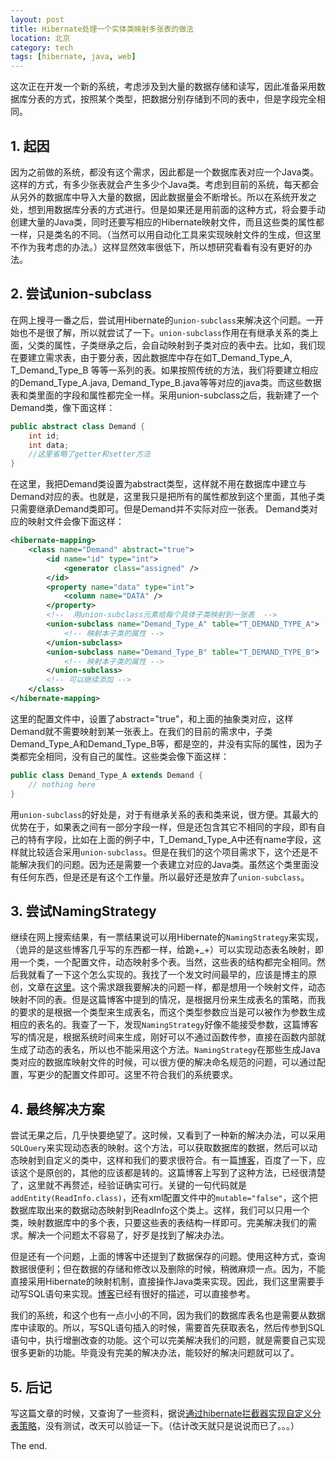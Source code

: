```yaml
---
layout: post
title: Hibernate处理一个实体类映射多张表的做法
location: 北京
category: tech
tags: [hibernate, java, web]
---
```

这次正在开发一个新的系统，考虑涉及到大量的数据存储和读写，因此准备采用数据库分表的方式，按照某个类型，把数据分别存储到不同的表中，但是字段完全相同。

## **1. 起因**
因为之前做的系统，都没有这个需求，因此都是一个数据库表对应一个Java类。这样的方式，有多少张表就会产生多少个Java类。考虑到目前的系统，每天都会从另外的数据库中导入大量的数据，因此数据量会不断增长。所以在系统开发之处，想到用数据库分表的方式进行。但是如果还是用前面的这种方式，将会要手动创建大量的Java类，同时还要写相应的Hibernate映射文件，而且这些类的属性都一样，只是类名的不同。（当然可以用自动化工具来实现映射文件的生成，但这里不作为我考虑的办法。）这样显然效率很低下，所以想研究看看有没有更好的办法。

## **2. 尝试union-subclass**
在网上搜寻一番之后，尝试用Hibernate的`union-subclass`来解决这个问题。一开始也不是很了解，所以就尝试了一下。`union-subclass`作用在有继承关系的类上面，父类的属性，子类继承之后，会自动映射到子类对应的表中去。比如，我们现在要建立需求表，由于要分表，因此数据库中存在如T_Demand_Type_A, T_Demand_Type_B 等等一系列的表。如果按照传统的方法，我们将要建立相应的Demand_Type_A.java, Demand_Type_B.java等等对应的java类。而这些数据表和类里面的字段和属性都完全一样。采用union-subclass之后，我新建了一个Demand类，像下面这样：

```java
public abstract class Demand {
    int id;
    int data;
    //这里省略了getter和setter方法
}
```

在这里，我把Demand类设置为abstract类型，这样就不用在数据库中建立与Demand对应的表。也就是，这里我只是把所有的属性都放到这个里面，其他子类只需要继承Demand类即可。但是Demand并不实际对应一张表。
Demand类对应的映射文件会像下面这样：

```xml
<hibernate-mapping>
    <class name="Demand" abstract="true">
        <id name="id" type="int">
            <generator class="assigned" />
        </id>
        <property name="data" type="int">
            <column name="DATA" />
    	</property>
        <!--  用union-subclass元素给每个具体子类映射到一张表  -->
        <union-subclass name="Demand_Type_A" table="T_DEMAND_TYPE_A">
            <!-- 映射本子类的属性 -->
        </union-subclass>
        <union-subclass name="Demand_Type_B" table="T_DEMAND_TYPE_B">
            <!-- 映射本子类的属性 -->
        </union-subclass>
        <!-- 可以继续添加 -->
    </class>
</hibernate-mapping>
```

这里的配置文件中，设置了abstract="true"，和上面的抽象类对应，这样Demand就不需要映射到某一张表上。在我们的目前的需求中，子类Demand_Type_A和Demand_Type_B等，都是空的，并没有实际的属性，因为子类都完全相同，没有自己的属性。这些类会像下面这样：

```java
public class Demand_Type_A extends Demand {
    // nothing here
}
```

用`union-subclass`的好处是，对于有继承关系的表和类来说，很方便。其最大的优势在于，如果表之间有一部分字段一样，但是还包含其它不相同的字段，即有自己的特有字段，比如在上面的例子中，T_Demand_Type_A中还有name字段，这样就比较适合采用`union-subclass`。但是在我们的这个项目需求下，这个还是不能解决我们的问题。因为还是需要一个表建立对应的Java类。虽然这个类里面没有任何东西，但是还是有这个工作量。所以最好还是放弃了`union-subclass`。

## **3. 尝试NamingStrategy**
继续在网上搜索结果，有一票结果说可以用Hibernate的`NamingStrategy`来实现，（诡异的是这些博客几乎写的东西都一样，给跪+_+）可以实现动态表名映射，即用一个类，一个配置文件，动态映射多个表。当然，这些表的结构都完全相同。然后我就看了一下这个怎么实现的。我找了一个发文时间最早的，应该是博主的原创，文章在[这里](http://jinguo.iteye.com/blog/209642)。这个需求跟我要解决的问题一样，都是想用一个映射文件，动态映射不同的表。但是这篇博客中提到的情况，是根据月份来生成表名的策略，而我的要求的是根据一个类型来生成表名，而这个类型参数应当是可以被作为参数生成相应的表名的。我查了一下，发现`NamingStrategy`好像不能接受参数，这篇博客写的情况是，根据系统时间来生成，刚好可以不通过函数传参，直接在函数内部就生成了动态的表名，所以也不能采用这个方法。`NamingStrategy`在那些生成Java类对应的数据库映射文件的时候，可以很方便的解决命名规范的问题，可以通过配置，写更少的配置文件即可。这里不符合我们的系统要求。

## **4. 最终解决方案**
尝试无果之后，几乎快要绝望了。这时候，又看到了一种新的解决办法，可以采用`SQLQuery`来实现动态表的映射。这个方法，可以获取数据库的数据，然后可以动态映射到自定义的类中，这样和我们的要求很符合。有一篇[博客](http://callan.iteye.com/blog/156123)，百度了一下，应该这个是原创的，其他的应该都是转的。这篇博客上写到了这种方法，已经很清楚了，这里就不再赘述，经验证确实可行。关键的一句代码就是`addEntity(ReadInfo.class)`，还有xml配置文件中的`mutable="false"`，这个把数据库取出来的数据动态映射到ReadInfo这个类上。这样，我们可以只用一个类，映射数据库中的多个表，只要这些表的表结构一样即可。完美解决我们的需求。解决一个问题太不容易了，好歹是找到了解决办法。

但是还有一个问题，上面的博客中还提到了数据保存的问题。使用这种方式，查询数据很便利；但在数据的存储和修改以及删除的时候，稍微麻烦一点。因为，不能直接采用Hibernate的映射机制，直接操作Java类来实现。因此，我们这里需要手动写SQL语句来实现。[博客](http://callan.iteye.com/blog/156123)已经有很好的描述，可以直接参考。

我们的系统，和这个也有一点小小的不同，因为我们的数据库表名也是需要从数据库中读取的。所以，写SQL语句插入的时候，需要首先获取表名，然后传参到SQL语句中，执行增删改查的功能。这个可以完美解决我们的问题，就是需要自己实现很多更新的功能。毕竟没有完美的解决办法，能较好的解决问题就可以了。

## **5. 后记**
写这篇文章的时候，又查询了一些资料，据说[通过hibernate拦截器实现自定义分表策略](http://www.iteye.com/topic/866142)，没有测试，改天可以验证一下。（估计改天就只是说说而已了。。。）

The end.
